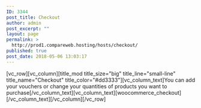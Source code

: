 ```yaml
---
ID: 3344
post_title: Checkout
author: admin
post_excerpt: ""
layout: page
permalink: >
  http://prod1.compareweb.hosting/hosts/checkout/
published: true
post_date: 2018-05-06 13:03:17
---
```

[vc_row][vc_column][title_mod title_size="big" title_line="small-line" title_name="Checkout" title_color="#dd3333"][vc_column_text]You can add your vouchers or change your quantities of products you want to purchase[/vc_column_text][vc_column_text][woocommerce_checkout][/vc_column_text][/vc_column][/vc_row]